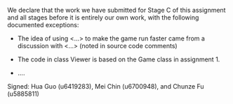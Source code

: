 We declare that the work we have submitted for Stage C of this assignment and all stages before it is entirely our own work, with the following documented exceptions:

* The idea of using <...> to make the game run faster came from a discussion with <...> (noted in source code comments)

* The code in class Viewer is based on the Game class in assignment 1.

*  ....

Signed: Hua Guo (u6419283), Mei Chin (u6700948), and Chunze Fu (u5885811)
